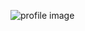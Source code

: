 ![profile image](https://avatars1.githubusercontent.com/u/22534877?s=400&u=0726fa8e1f4addf3b4d03f630bd931fc3a8e04e5&v=4)
